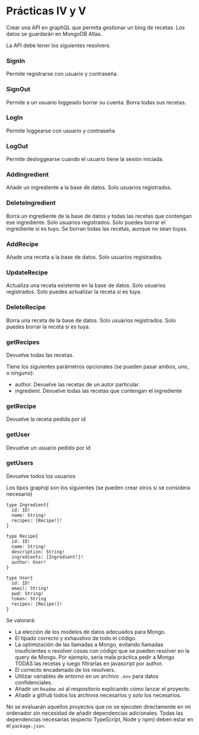 # Prácticas IV y V

Crear una API en graphQL que permita gestionar un blog de recetas. Los datos se guardarán en MongoDB Atlas.

La API debe tener los siguientes resolvers.

### SignIn
Permite registrarse con usuario y contraseña.

### SignOut
Permite a un usuario loggeado borrar su cuenta. Borra todas sus recetas.

### LogIn
Permite loggearse con usuario y contraseña.

### LogOut
Permite desloggearse cuando el usuario tiene la sesión iniciada.

### AddIngredient
Añade un ingrediente a la base de datos. Solo usuarios registrados.

### DeleteIngredient
Borra un ingrediente de la base de datos y todas las recetas que contengan ese ingrediente. Solo usuarios registrados. Solo puedes borrar el ingrediente si es tuyo. Se borran todas las recetas, aunque no sean tuyas.

### AddRecipe
Añade una receta a la base de datos. Solo usuarios registrados.

### UpdateRecipe
Actualiza una receta existente en la base de datos. Solo usuarios registrados. Solo puedes actualizar la receta si es tuya.

### DeleteRecipe
Borra una receta de la base de datos. Solo usuarios registrados. Solo puedes borrar la receta si es tuya.

### getRecipes
Devuelve todas las recetas. 

Tiene los siguientes parámetros opcionales (se pueden pasar ambos, uno, o ninguno):
 * author. Devuelve las recetas de un autor particular.
 * ingredient. Devuelve todas las recetas que contengan el ingrediente

### getRecipe
Devuelve la receta pedida por id

### getUser
Devuelve un usuario pedido por id

### getUsers
Devuelve todos los usuarios

Los tipos graphql son los siguientes (se pueden crear otros si se considera necesario)

```
type Ingredient{
  id: ID!
  name: String!
  recipes: [Recipe!]!
}

type Recipe{
  id: ID!
  name: String!
  description: String!
  ingredients: [Ingredient!]!
  author: User!
}

type User{
  id: ID!
  email: String!
  pwd: String!
  token: String
  recipes: [Recipe!]!
}
``` 

Se valorará:
 * La elección de los modelos de datos adecuados para Mongo.
 * El tipado correcto y exhaustivo de todo el código.
 * La optimización de las llamadas a Mongo, evitando llamadas insuficientes o resolver cosas con código que se pueden resolver en la query de Mongo. Por ejemplo, sería mala práctica pedir a Mongo TODAS las recetas y luego filtrarlas en javascript por author.
 * El correcto encadenado de los resolvers.
 * Utilizar variables de entorno en un archivo `.env` para datos confidenciales.
 * Añadir un `Readme.md` al respositorio explicando cómo lanzar el proyecto.
 * Añadir a github todos los archivos necesarios y *solo* los necesarios.


No se evaluarán aquellos proyectos que no se ejecuten directamente en mi ordenador sin necesidad de añadir dependencias adicionales. Todas las dependencias necesarias (expecto TypeScript, Node y npm) deben estar en el `package.json`.
